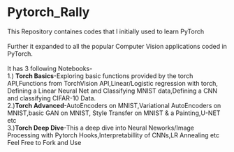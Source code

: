 # Pytorch_Rally
This Repository containes codes that I initially used to learn PyTorch \
\
Further it expanded to all the popular Computer Vision applications coded in PyTorch. \
\
It has 3 following Notebooks- \
1.) **Torch Basics**-Exploring basic functions provided by the torch API,Functions from TorchVision API,Linear/Logistic regression with torch, \
Defining a Linear Neural Net and Classifying MNIST data,Defining a CNN and classifying CIFAR-10 Data. \
2.)**Torch Advanced**-AutoEncoders on MNIST,Variational AutoEncoders on MNIST,basic GAN on MNIST, Style Transfer on MNIST & a Painting,U-NET etc \
3.)**Torch Deep Dive**-This a deep dive into Neural Neworks/Image Processing with Pytorch Hooks,Interpretabillity of CNNs,LR Annealing etc \
Feel Free to Fork and Use
